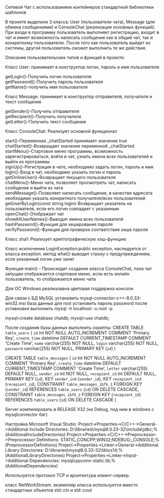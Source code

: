 Сетевой Чат с использованием контейнеров стандартной библиотеки шаблонов

В проекте выделили 3 класса: User (пользователи чата), Message (для обмена сообщениями) и ConsoleChat (реализация основных функций). При входе в программу пользователь выполняет регистрацию, входит в чат и имеет возможность написать сообщение как в общий чат, так и конкретному пользователю. После того как пользователь выйдет из системы, другой пользователь сможет выполнить те же действия.

Описание пользовательских типов и функций в проекте:

Класс User: принимает в конструктор логин, пароль и имя пользователя

getLogin()-Получить логин пользователя  
getPassword()-Получить пароль пользователя  
getName()-получить имя пользователя  

Класс Message: принимает в конструктор отправителя, получателя и текст сообщения

getSender()-Получить отправителя  
getRecipient()-Получить получателя  
getLetter()-Получить текст сообщения  

Класс ConsoleChat: Реализует основной функционал

start()-Переменная _сhatStarted принимает значение true  
сhatStarted()-Возвращает значение переменной _сhatStarted  
startMenu()-Стартовое меню программы, возможность зарегистрироваться, войти в чат, узнать имена всех пользователей и выйти из программы  
signUp()-Регистрация в чате, необходимо задать логин, пароль и имя  
logIn()-Вход в чат, необходимо указать логин и пароль  
getOnlineUser()-Возвращает текущего пользователя  
chatMenu()-Меню чата, позволяет просмотреть чат, написать сообщение и выйти из чата  
sendMessage()-Позволяет написать сообщение, в качестве адресата необходимо указать конкретного получателя/всех пользователей  
getUserByLogin(const string login)-Возвращает указатель на пользователя, если его логин совпадает с указанным  
openChat()-Отображает чат  
showAllUserNames()-Выводит имена всех пользователй  
hashPassword()-Функция для хеширования пароля  
verifyPassword()-Функция для проверки соответствия хэша пароля   

Класс sha1: Реализует криптографическую хэш-функцию

Класс исключения LoginException:public exception, наследуется от класса exception.
метод what() выводит строку с предупреждением, если указанный логин уже занят

Функция main() - Происходит создание класса ConsoleChat, пока чат запущен отображается стартовое меню, если есть онлайн пользователь, то отображается меню чата

Для OC Windows реализована цветовая поддержка консоли


Для связи с БД MySQL установить  mysql-connector-c++-8.0.33-win32.msi
база данных для root установить пароль password
после уставновки выполнить 
mysql -h localhost -u root -p

mysql>create database chatdb;
mysql>use chatdb;

После создания базы данных выполнить скрипты:
CREATE TABLE `table_users` (
  `id` int NOT NULL AUTO_INCREMENT COMMENT 'Primary Key',
  `create_time` datetime DEFAULT CURRENT_TIMESTAMP COMMENT 'Create Time',
  `name` varchar(255) NOT NULL,
  `login` varchar(255) NOT NULL,
  `password` varchar(255) NOT NULL,
  PRIMARY KEY (`id`)
)

CREATE TABLE `table_messages` (
  `id` int NOT NULL AUTO_INCREMENT COMMENT 'Primary Key',
  `create_time` datetime DEFAULT CURRENT_TIMESTAMP COMMENT 'Create Time',
  `letter` varchar(255) DEFAULT NULL,
  `sender_id` int NOT NULL,
  `recepient_id` int DEFAULT NULL,
  PRIMARY KEY (`id`),
  KEY `sender_ind` (`sender_id`),
  KEY `recepient_ind` (`recepient_id`),
  CONSTRAINT `table_messages_ibfk_1` FOREIGN KEY (`sender_id`) REFERENCES `table_users` (`id`) ON DELETE CASCADE,
  CONSTRAINT `table_messages_ibfk_2` FOREIGN KEY (`recepient_id`) REFERENCES `table_users` (`id`) ON DELETE CASCADE
)

Server компилировать в RELEASE X32 (не Debug, под ним в windows c mysqlconnector баг)

Настройка Microsoft Visual Studio:
Project->Properties->C/C++->General->Additional Include Directories: D:\libraries\mysql8.0.33-32\include\jdbc;%(AdditionalIncludeDirectories)
Project->Properties->C/C++->Preprocessor->Preprocessor Definitions: STATIC_CONCPP;WIN32;NDEBUG;_CONSOLE;%(PreprocessorDefinitions)
Project->Properties->Linker->General->Additional Library Directories: D:\libraries\mysql8.0.33-32\lib\vs14;%(AdditionalLibraryDirectories)
Project->Properties->Linker->Input->Additional Dependencies: mysqlcppconn-static.lib;%(AdditionalDependencies)

Используется протокол TCP и архитектура клиент-сервер.

класс NetWorkStream: экземпляр класса используется вместо стандартных объектов std::cin и std::cout

